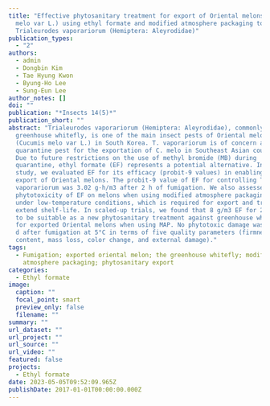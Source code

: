 ```yaml
---
title: "Effective phytosanitary treatment for export of Oriental melons (Cucumis
  melo var L.) using ethyl formate and modified atmosphere packaging to control
  Trialeurodes vaporariorum (Hemiptera: Aleyrodidae)"
publication_types:
  - "2"
authors:
  - admin
  - Dongbin Kim
  - Tae Hyung Kwon
  - Byung-Ho Lee
  - Sung-Eun Lee
author_notes: []
doi: ""
publication: "*Insects 14(5)*"
publication_short: ""
abstract: "Trialeurodes vaporariorum (Hemiptera: Aleyrodidae), commonly known as
  greenhouse whitefly, is one of the main insect pests of Oriental melon
  (Cucumis melo var L.) in South Korea. T. vaporariorum is of concern as a
  quarantine pest for the exportation of C. melo in Southeast Asian countries.
  Due to future restrictions on the use of methyl bromide (MB) during
  quarantine, ethyl formate (EF) represents a potential alternative. In this
  study, we evaluated EF for its efficacy (probit-9 values) in enabling the
  export of Oriental melons. The probit-9 value of EF for controlling T.
  vaporariorum was 3.02 g·h/m3 after 2 h of fumigation. We also assessed the
  phytotoxicity of EF on melons when using modified atmosphere packaging (MAP)
  under low-temperature conditions, which is required for export and trade, to
  extend shelf-life. In scaled-up trials, we found that 8 g/m3 EF for 2 h at 5°C
  to be suitable as a new phytosanitary treatment against greenhouse whitefly
  for exported Oriental melons when using MAP. No phytotoxic damage was found 28
  d after fumigation at 5°C in terms of five quality parameters (firmness, sugar
  content, mass loss, color change, and external damage)."
tags:
  - Fumigation; exported oriental melon; the greenhouse whitefly; modified
    atmosphere packaging; phytosanitary export
categories:
  - Ethyl formate
image:
  caption: ""
  focal_point: smart
  preview_only: false
  filename: ""
summary: ""
url_dataset: ""
url_project: ""
url_source: ""
url_video: ""
featured: false
projects:
  - Ethyl formate
date: 2023-05-05T09:52:09.965Z
publishDate: 2017-01-01T00:00:00.000Z
---
```

